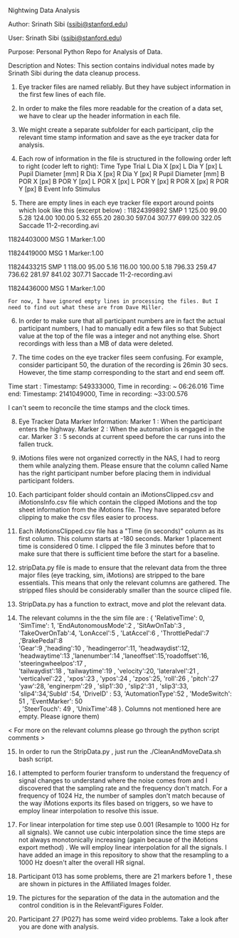 Nightwing Data Analysis

Author: Srinath Sibi (ssibi@stanford.edu)

User: Srinath Sibi (ssibi@stanford.edu)

Purpose: Personal Python Repo for Analysis of Data.

Description and Notes:
This section contains individual notes made by Srinath Sibi during the data cleanup process.

1. Eye tracker files are named reliably. But they have subject information in the first few lines of each file.

2. In order to make the files more readable for the creation of a data set, we have to clear up the header information in each file.

3. We might create a separate subfolder for each participant, clip the relevant time stamp information and save as the eye tracker 
data for analysis.

4. Each row of information in the file is structured in the following order left to right (coder left to right):
Time	Type	Trial	L Dia X [px]	L Dia Y [px]	L Pupil Diameter [mm]	R Dia X [px]	R Dia Y [px]	R Pupil Diameter [mm]	B POR X [px]	B POR Y [px]	L POR X [px]	L POR Y [px]	R POR X [px]	R POR Y [px]	B Event Info	Stimulus

5. There are empty lines in each eye tracker file export around points which look like this (excerpt below) :
11824399892	SMP	1	125.00	99.00	5.28	124.00	100.00	5.32	655.20	280.30	597.04	307.77	699.00	322.05	Saccade	11-2-recording.avi

11824403000	MSG	1	Marker:1.00



11824419000	MSG	1	Marker:1.00



11824433215	SMP	1	118.00	95.00	5.16	116.00	100.00	5.18	796.33	259.47	736.62	281.97	841.02	307.71	Saccade	11-2-recording.avi

11824436000	MSG	1	Marker:1.00

<end of excerpt>

	For now, I have ignored empty lines in processing the files. But I need to find out what these are from Dave Miller.

6. In order to make sure that all participant numbers are in fact the actual participant numbers, I had to manually edit a few files so that Subject value at the top of the file was a integer and not anything else. Short recordings with less than a MB of data were deleted.

7. The time codes on the eye tracker files seem confusing. For example, consider participant 50, the duration of the recording is 26min 30 secs. However, the time stamp corresponding to the start and end seem off.

Time start :
      Timestamp: 549333000, Time in recording: ~ 06:26.016
Time end:
      Timestamp: 2141049000, Time in recording: ~33:00.576

I can't seem to reconcile the time stamps and the clock times. 

8. Eye Tracker Data Marker Information:
	Marker 1 : When the participant enters the highway.
	Marker 2 : When the automation is engaged in the car.
	Marker 3 : 5 seconds at current speed before the car runs into the fallen truck.

9. iMotions files were not organized correctly in the NAS, I had to reorg them while analyzing them. Please ensure that the column called Name has the right participant number before placing them in individual participant folders.

10. Each participant folder should contain an iMotionsClipped.csv and iMotionsInfo.csv file which contain the clipped iMotions and the top sheet information from the iMotions file. They have separated before clipping to make the csv files easier to process.

11. Each iMotionsClipped.csv file has a "Time (in seconds)" column as its first column. This column starts at -180 seconds. Marker 1 placement time is considered 0 time. I clipped the file 3 minutes before that to make sure that there is sufficient time before the start for a baseline.

12. stripData.py file is made to ensure that the relevant data from the three major files (eye tracking, sim, iMotions) are stripped to the bare essentials. This means that only the relevant columns are gathered. The stripped files should be considerably smaller than the source cliiped file.

13. StripData.py has a function to extract, move and plot the relevant data.

14. The relevant columns in the the sim file are : { 'RelativeTime': 0, 'SimTime': 1, 'EndAutonomousMode':2 , 'SitAwOnTab':3 , 'TakeOverOnTab':4, 'LonAccel':5 , 'LatAccel':6 , 'ThrottlePedal':7 ,'BrakePedal':8\
'Gear':9 ,'heading':10 , 'headingerror':11, 'headwaydist':12, 'headwaytime':13 ,'lanenumber':14 ,'laneoffset':15,'roadoffset':16, 'steeringwheelpos':17 ,\
'tailwaydist':18 , 'tailwaytime':19 , 'velocity':20, 'lateralvel':21 , 'verticalvel':22 , 'xpos':23 , 'ypos':24 , 'zpos':25, 'roll':26 , 'pitch':27\
'yaw':28, 'enginerpm':29 , 'slip1':30 , 'slip2':31 , 'slip3':33, 'slip4':34,'SubId' :54, 'DriveID' : 53, 'AutomationType':52 , 'ModeSwitch': 51 , 'EventMarker': 50 \
, 'SteerTouch': 49 , 'UnixTime':48 }. Columns not mentioned here are empty. Please ignore them)

< For more on the relevant columns please go through the python script comments >

15. In order to run the StripData.py , just run the ./CleanAndMoveData.sh bash script.

16. I attempted to perform fourier transform to understand the frequency of signal changes to understand where the noise comes from and I discovered that the sampling rate and the frequency don't match. For a frequency of 1024 Hz, the number of samples don't match because of the way iMotions exports its files based on triggers, so we have to employ linear interpolation to resolve this issue.

17. For linear interpolation for time step use 0.001 (Resample to 1000 Hz for all signals). We cannot use cubic interpolation since the time steps are not always monotonically increasing (again because of the iMotions export method) . We will employ linear interpolation for all the signals. I have added an image in this repository to show that the resampling to a 1000 Hz doesn't alter the overall HR signal.

18. Participant 013 has some problems, there are 21 markers before 1 , these are shown in pictures in the Affiliated Images folder.

19. The pictures for the separation of the data in the automation and the control condition is in the RelevantFigures Folder.

20. Participant 27 (P027) has some weird video problems. Take a look after you are done with analysis.

